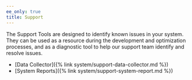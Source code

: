 ```yaml
---
ee_only: true
title: Support
---
```


The Support Tools are designed to identify known issues in your system. They can be used as a resource during the development and optimization processes, and as a diagnostic tool to help our support team identify and resolve issues.

- [Data Collector]({% link system/support-data-collector.md %})
- [System Reports]({% link system/support-system-report.md %})
